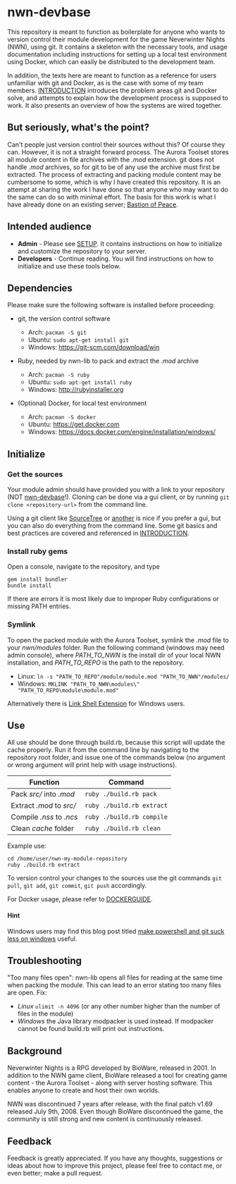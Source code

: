# nwn-devbase
This repository is meant to function as boilerplate for anyone who wants to version control their module development for the game Neverwinter Nights (NWN), using git. It contains a skeleton with the necessary tools, and usage documentation including instructions for setting up a local test environment using Docker, which can easily be distributed to the development team.

In addition, the texts here are meant to function as a reference for users unfamiliar with git and Docker, as is the case with some of my team members. [INTRODUCTION](https://github.com/jakkn/nwn-devbase/blob/master/INTRODUCTION.md) introduces the problem areas git and Docker solve, and attempts to explain how the development process is supposed to work. It also presents an overview of how the systems are wired together.


## But seriously, what's the point?
Can't people just version control their sources without this? Of course they can. However, it is not a straight forward process. The Aurora Toolset stores all module content in file archives with the *.mod* extension. git does not handle *.mod* archives, so for git to be of any use the archive must first be extracted. The process of extracting and packing module content may be cumbersome to some, which is why I have created this repository. It is an attempt at sharing the work I have done so that anyone who may want to do the same can do so with minimal effort. The basis for this work is what I have already done on an existing server; [Bastion of Peace](http://bastionofpeace.enjin.com/).


## Intended audience
- **Admin** - Please see [SETUP](https://github.com/jakkn/nwn-devbase/blob/master/SETUP.md). It contains instructions on how to initialize and customize the repository to your server.
- **Developers** - Continue reading. You will find instructions on how to initialize and use these tools below.


## Dependencies

Please make sure the following software is installed before proceeding:

- git, the version control software
  - Arch: `pacman -S git`
  - Ubuntu: `sudo apt-get install git`
  - Windows: https://git-scm.com/download/win

- Ruby, needed by nwn-lib to pack and extract the *.mod* archive
  - Arch: `pacman -S ruby`
  - Ubuntu: `sudo apt-get install ruby`
  - Windows: http://rubyinstaller.org

- (Optional) Docker, for local test environment
  - Arch: `pacman -S docker`
  - Ubuntu: https://get.docker.com
  - Windows: https://docs.docker.com/engine/installation/windows/


## Initialize

### Get the sources

Your module admin should have provided you with a link to your repository (NOT [nwn-devbase](https://github.com/jakkn/nwn-devbase)!). Cloning can be done via a gui client, or by running `git clone <repository-url>` from the command line.

Using a git client like [SourceTree](https://www.sourcetreeapp.com/) or [another](https://git-scm.com/download/gui/linux) is nice if you prefer a gui, but you can also do everything from the command line. Some git basics and best practices are covered and referenced in [INTRODUCTION](https://github.com/jakkn/nwn-devbase/blob/master/INTRODUCTION.md).

### Install ruby gems

Open a console, navigate to the repository, and type
```
gem install bundler
bundle install
```

If there are errors it is most likely due to improper Ruby configurations or missing PATH entries.

### Symlink

To open the packed module with the Aurora Toolset, symlink the *.mod* file to your *nwn/modules* folder. Run the following command (windows may need admin console), where *PATH_TO_NWN* is the install dir of your local NWN installation, and *PATH_TO_REPO* is the path to the repository.

- Linux: `ln -s "PATH_TO_REPO"/module/module.mod "PATH_TO_NWN"/modules/`
- Windows: `MKLINK "PATH_TO_NWN\modules\" "PATH_TO_REPO\module\module.mod"`

Alternatively there is [Link Shell Extension](http://schinagl.priv.at/nt/hardlinkshellext/linkshellextension.html) for Windows users.

## Use

All use should be done through build.rb, because this script will update the cache properly. Run it from the command line by navigating to the repository root folder, and issue one of the commands below (no argument or wrong argument will print help with usage instructions).

|        Function          |           Command         |
| ------------------------ | ------------------------- |
| Pack *src/* into *.mod*  | `ruby ./build.rb pack`    |
| Extract *.mod* to *src/* | `ruby ./build.rb extract` |
| Compile *.nss* to *.ncs* | `ruby ./build.rb compile` |
| Clean *cache* folder     | `ruby ./build.rb clean`   |

Example use:
```
cd /home/user/nwn-my-module-repository
ruby ./build.rb extract
```

To version control your changes to the sources use the git commands `git pull`, `git add`, `git commit`, `git push` accordingly.

For Docker usage, please refer to [DOCKERGUIDE](https://github.com/jakkn/nwn-devbase/blob/master/DOCKERGUIDE.md).

#### Hint
Windows users may find this blog post titled [make powershell and git suck less on windows](http://learnaholic.me/2012/10/12/make-powershell-and-git-suck-less-on-windows/) useful.

## Troubleshooting

"Too many files open": nwn-lib opens all files for reading at the same time when packing the module. This can lead to an error stating too many files are open.
Fix:

- *Linux* `ulimit -n 4096` (or any other number higher than the number of files in the module)
- *Windows* the Java library modpacker is used instead. If modpacker cannot be found build.rb will print out instructions.


## Background
Neverwinter Nights is a RPG developed by BioWare, released in 2001. In addition to the NWN game client, BioWare released a tool for creating game content - the Aurora Toolset - along with server hosting software. This enables anyone to create and host their own worlds.

NWN was discontinued 7 years after release, with the final patch v1.69 released July 9th, 2008. Even though BioWare discontinued the game, the community is still strong and new content is continuously released.


## Feedback
Feedback is greatly appreciated. If you have any thoughts, suggestions or ideas about how to improve this project, please feel free to contact me, or even better; make a pull request.
